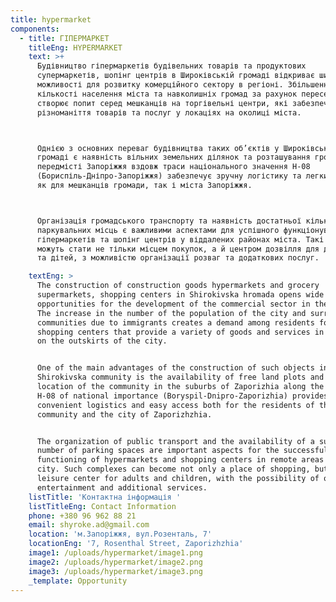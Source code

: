 ```yaml
---
title: hypermarket
components:
  - title: ГІПЕРМАРКЕТ
    titleEng: HYPERMARKET
    text: >+
      Будівництво гіпермаркетів будівельних товарів та продуктових
      супермаркетів, шопінг центрів в Широківській громаді відкриває широкі
      можливості для розвитку комерційного сектору в регіоні. Збільшення
      кількості населення міста та навколишніх громад за рахунок переселенців,
      створює попит серед мешканців на торгівельні центри, які забезпечують
      різноманіття товарів та послуг у локаціях на околиці міста.



      Однією з основних переваг будівництва таких об’єктів у Широківській
      громаді є наявність вільних земельних ділянок та розташування громади в
      передмісті Запоріжжя вздовж траси національного значення Н-08
      (Бориспіль-Дніпро-Запоріжжя) забезпечує зручну логістику та легкий доступ
      як для мешканців громади, так і міста Запоріжжя.



      Організація громадського транспорту та наявність достатньої кількості
      паркувальних місць є важливими аспектами для успішного функціонування
      гіпермаркетів та шопінг центрів у віддалених районах міста. Такі комплекси
      можуть стати не тільки місцем покупок, а й центром дозвілля для дорослих
      та дітей, з можливістю організації розваг та додаткових послуг.

    textEng: >
      The construction of construction goods hypermarkets and grocery
      supermarkets, shopping centers in Shirokivska hromada opens wide
      opportunities for the development of the commercial sector in the region.
      The increase in the number of the population of the city and surrounding
      communities due to immigrants creates a demand among residents for
      shopping centers that provide a variety of goods and services in locations
      on the outskirts of the city.


      One of the main advantages of the construction of such objects in the
      Shirokivska community is the availability of free land plots and the
      location of the community in the suburbs of Zaporizhia along the highway
      H-08 of national importance (Boryspil-Dnipro-Zaporizhia) provides
      convenient logistics and easy access both for the residents of the
      community and the city of Zaporizhzhia.


      The organization of public transport and the availability of a sufficient
      number of parking spaces are important aspects for the successful
      functioning of hypermarkets and shopping centers in remote areas of the
      city. Such complexes can become not only a place of shopping, but also a
      leisure center for adults and children, with the possibility of organizing
      entertainment and additional services.
    listTitle: 'Контактна інформація '
    listTitleEng: Contact Information
    phone: +380 96 962 88 21
    email: shyroke.ad@gmail.com
    location: 'м.Запоріжжя, вул.Розенталь, 7'
    locationEng: '7, Rosenthal Street, Zaporizhzhia'
    image1: /uploads/hypermarket/image1.png
    image2: /uploads/hypermarket/image2.png
    image3: /uploads/hypermarket/image3.png
    _template: Opportunity
---
```



